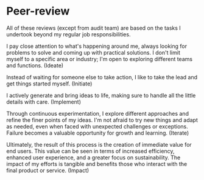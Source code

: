 # Peer-review

All of these reviews (except from audit team) are based on the tasks I undertook beyond my regular job responsibilities.

I pay close attention to what's happening around me, always looking for problems to solve and coming up with practical solutions. I don't limit myself to a specific area or industry; I'm open to exploring different teams and functions. (Ideate)

Instead of waiting for someone else to take action, I like to take the lead and get things started myself. (Initiate)

I actively generate and bring ideas to life, making sure to handle all the little details with care. (Implement)

Through continuous experimentation, I explore different approaches and refine the finer points of my ideas. I'm not afraid to try new things and adapt as needed, even when faced with unexpected challenges or exceptions. Failure becomes a valuable opportunity for growth and learning. (Iterate)

Ultimately, the result of this process is the creation of immediate value for end users. This value can be seen in terms of increased efficiency, enhanced user experience, and a greater focus on sustainability. The impact of my efforts is tangible and benefits those who interact with the final product or service. (Impact)
